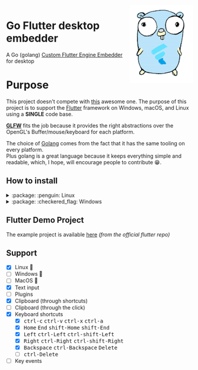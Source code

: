<img src="./assets/mascot.png" width="170" align="right">

# Go Flutter desktop embedder 

A Go (golang) [Custom Flutter Engine
Embedder](https://github.com/flutter/engine/wiki/Custom-Flutter-Engine-Embedders)
for desktop

# Purpose
This project doesn't compete with
[this](https://github.com/google/flutter-desktop-embedding) awesome one.
The purpose of this project is to support the 
[Flutter](https://github.com/flutter/flutter) framework on Windows, macOS, and
Linux using a **SINGLE** code base.  

[**GLFW**](https://github.com/go-gl/glfw) fits the job because it
provides the right abstractions over the OpenGL's Buffer/mouse/keyboard for each platform.  

The choice of [Golang](https://github.com/golang/go) comes from the fact that it
has the same tooling on every platform.  
Plus golang is a great language because it keeps everything simple and readable,
which, I hope, will encourage people to contribute :grin:.

## How to install

<details>
<summary> :package: :penguin: Linux</summary>
<h4>From binaries</h4>
Check out the <a href="https://github.com/Drakirus/go-flutter-desktop-embedder/releases">Release</a> page for prebuilt versions.

<h4>From source</h4>

Go read first: [go-gl/glfw](https://github.com/go-gl/glfw/)  

```bash
# Clone
git clone https://github.com/Drakirus/go-flutter-desktop-embedder.git
cd go-flutter-desktop-embedder

# Download the share library
wget https://storage.googleapis.com/flutter_infra/flutter/1ed25ca7b7e3e3e8047df050bba4174074c9b336/linux-x64/linux-x64-embedder \
  -O temp.zip && unzip temp.zip

# Move the share library
mv libflutter_engine.so ./flutter/library/linux/

# Clean-up
rm flutter_embedder.h; rm temp.zip

# build the Embedder
go get -u github.com/go-gl/glfw/v3.2/glfw
go build

# build the flutter project
cd flutter_project/stocks/
flutter build bundle
cd ../..

# Play
./go-flutter-desktop-embedder
```
</details>


<details>
<summary> :package: :checkered_flag: Windows</summary>

<h4>From source</h4>

Go read first: [go-gl/glfw](https://github.com/go-gl/glfw/)

```bash
# Clone
git clone https://github.com/Drakirus/go-flutter-desktop-embedder.git
cd go-flutter-desktop-embedder

# Download the DLL
wget https://storage.googleapis.com/flutter_infra/flutter/1ed25ca7b7e3e3e8047df050bba4174074c9b336/windows-x64/windows-x64-embedder.zip -O temp.zip && unzip temp.zip 

# Move the share library
mv flutter_engine.dll ./flutter/library/windows/

# Clean-up
rm flutter_embedder.h && rm temp.zip && rm flutter_engine.dll.*

# build the Embedder
go get -u github.com/go-gl/glfw/v3.2/glfw
go build

# build the flutter project
cd flutter_project/stocks/
flutter build bundle
cd ../..

# Register the DLL 
# OR copy the DLL in the project root directory, where the .exe will be created

# Play
./go-flutter-desktop-embedder
```
</details>

## Flutter Demo Project

The example project is available [here](./flutter_project/stocks/) _(from the official flutter repo)_

## Support

- [x] Linux :penguin:
- [ ] Windows :checkered_flag:
- [ ] MacOS :apple:
- [x] Text input
- [ ] Plugins
- [x] Clipboard (through shortcuts)
- [ ] Clipboard (through the click)
- [x] Keyboard shortcuts
   - [x] <kbd>ctrl-c</kbd>  <kbd>ctrl-v</kbd>  <kbd>ctrl-x</kbd>  <kbd>ctrl-a</kbd>
   - [x] <kbd>Home</kbd>  <kbd>End</kbd>  <kbd>shift-Home</kbd>  <kbd>shift-End</kbd>
   - [x] <kbd>Left</kbd>  <kbd>ctrl-Left</kbd>  <kbd>ctrl-shift-Left</kbd>
   - [x] <kbd>Right</kbd>  <kbd>ctrl-Right</kbd>  <kbd>ctrl-shift-Right</kbd>
   - [x] <kbd>Backspace</kbd>  <kbd>ctrl-Backspace</kbd> <kbd>Delete</kbd>
   - [ ] <kbd>ctrl-Delete</kbd>
- [ ] Key events
